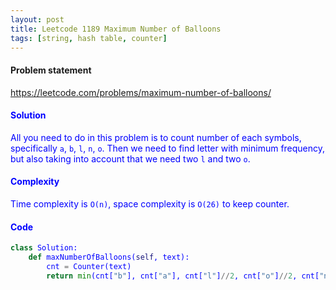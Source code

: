 ```yaml
---
layout: post
title: Leetcode 1189 Maximum Number of Balloons
tags: [string, hash table, counter]
---
```


#### Problem statement

<a href="https://leetcode.com/problems/maximum-number-of-balloons/"> <font color = blue>https://leetcode.com/problems/maximum-number-of-balloons/

#### Solution
All you need to do in this problem is to count number of each symbols, specifically `a`, `b`, `l`, `n`, `o`. Then we need to find letter with minimum frequency, but also taking into account that we need two `l` and two `o`.

#### Complexity
Time complexity is `O(n)`, space complexity is `O(26)` to keep counter.

#### Code
```python
class Solution:
    def maxNumberOfBalloons(self, text):
        cnt = Counter(text)
        return min(cnt["b"], cnt["a"], cnt["l"]//2, cnt["o"]//2, cnt["n"])
```